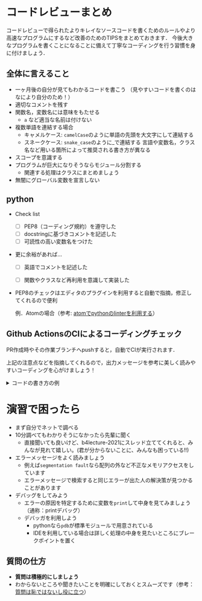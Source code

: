 # コードレビューまとめ

コードレビューで得られたよりキレイなソースコードを書くためのルールやより高速なプログラムにするなど改善のためのTIPSをまとめておきます．
今後大きなプログラムを書くことになることに備えて丁寧なコーディングを行う習慣を身に付けましょう．

## 全体に言えること

- 一ヶ月後の自分が見てもわかるコードを書こう
  （見やすいコードを書くのはなにより自分のため！）
- 適切なコメントを残す
- 関数名，変数名には意味をもたせる
  - `a` など適当な名前は付けない
- 複数単語を連結する場合
  - キャメルケース: `camelCase`のように単語の先頭を大文字にして連結する
  - スネークケース: `snake_case`のように_で連結する
    言語や変数名，クラス名など用いる箇所によって推奨される書き方が異なる
- スコープを意識する
- プログラムが巨大になりそうならモジュール分割する
    - 関連する処理はクラスにまとめましょう
- 無闇にグローバル変数を宣言しない

## python

- Check list
  - [ ] PEP8（コーディング規約）を遵守した
  - [ ] docstringに基づきコメントを記述した
  - [ ] 可読性の高い変数名をつけた

- 更に余裕があれば...
  - [ ] 英語でコメントを記述した
  - [ ] 関数やクラスなど再利用を意識して実装した


- PEP8のチェックはエディタのプラグインを利用すると自動で指摘，修正してくれるので便利

    例．Atomの場合（参考: [atomでpythonのlinterを利用する](https://qiita.com/fiftystorm36/items/f8ad30ea5eb92c36a6ed)）

## Github ActionsのCIによるコーディングチェック

PR作成時やその作業ブランチへpushすると，自動でCIが実行されます．

上記の注意点などを指摘してくれるので，出力メッセージを参考に美しく読みやすいコーディングを心がけましょう！

<details><summary>コードの書き方の例</summary><div>

```python:sample.py
#!/usr/bin/env python
# coding: utf-8


"""Sample code generated by Chat-GPT."""

from typing import List


def sum_list(numbers: List[int]) -> int:
    """
    Calculate the sum of numbers in a list.

    Args:
        numbers (List[int]): A list of numbers.

    Returns:
        int: The sum of numbers in the given list.
    """
    total = 0
    for num in numbers:
        total += num
    return total


def main():
    """
    Call the sum_list function with a sample list of numbers and prints the result to the console.

    Returns:
        None
    """
    my_numbers = [1, 2, 3, 4, 5]
    print(sum_list(my_numbers))


if __name__ == "__main__":
    main()    
```

</div></details>

# 演習で困ったら

- まず自分でネットで調べる
- 10分調べてもわかりそうになかったら先輩に聞く
  - 直接聞いても良いけど、b4lecture-2021にスレッド立ててくれると、みんなが見れて嬉しい。(君が分からないことに、みんなも困っている!!) 
- エラーメッセージをよく読みましょう
  - 例えば`segmentation fault`なら配列の外など不正なメモリアクセスをしています
  - エラーメッセージで検索すると同じエラーが出た人の解決策が見つかることがあります
- デバッグをしてみよう
  - エラーの原因を特定するために変数を`print`して中身を見てみましょう（通称：printデバッグ）
  - デバッガを利用しよう
    - pythonなら`pdb`が標準モジュールで用意されている
    - IDEを利用している場合は詳しく処理の中身を見たいところにブレークポイントを置く

## 質問の仕方

- **質問は積極的にしましょう**
- わからないところや聞きたいことを明確にしておくとスムーズです（参考：[質問は恥ではないし役に立つ](https://qiita.com/seki_uk/items/4001423b3cd3db0dada7)）
